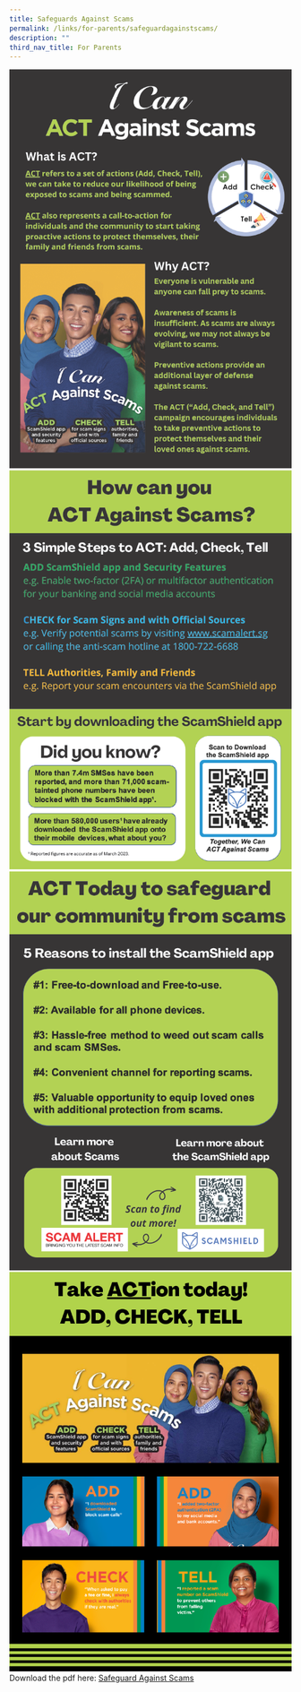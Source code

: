 ```yaml
---
title: Safeguards Against Scams
permalink: /links/for-parents/safeguardagainstscams/
description: ""
third_nav_title: For Parents
---
```

![](/images/Safeguard%20against%20scams/safeguards%20against%20scams1024_1.png)
![](/images/Safeguard%20against%20scams/safeguards%20against%20scams1024_2.png)
![](/images/Safeguard%20against%20scams/safeguards%20against%20scams1024_3.png)
![](/images/Safeguard%20against%20scams/safeguards%20against%20scams1024_4.png)
Download the pdf here: [Safeguard Against Scams]()